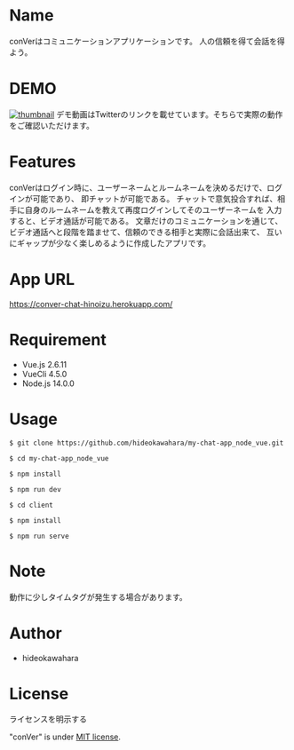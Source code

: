 # Name
 
conVerはコミュニケーションアプリケーションです。
人の信頼を得て会話を得よう。

# DEMO
 
[![thumbnail](https://pbs.twimg.com/ext_tw_video_thumb/1300112977496924165/pu/img/Em9OPWF_JY18h_5D.jpg)](https://twitter.com/hinoizuryu27/status/1300113485703999489/video/1)
デモ動画はTwitterのリンクを載せています。そちらで実際の動作をご確認いただけます。
 
# Features
 
conVerはログイン時に、ユーザーネームとルームネームを決めるだけで、ログインが可能であり、
即チャットが可能である。
チャットで意気投合すれば、相手に自身のルームネームを教えて再度ログインしてそのユーザーネームを
入力すると、ビデオ通話が可能である。
文章だけのコミュニケーションを通じて、ビデオ通話へと段階を踏ませて、信頼のできる相手と実際に会話出来て、
互いにギャップが少なく楽しめるように作成したアプリです。
 
# App URL
 https://conver-chat-hinoizu.herokuapp.com/

# Requirement
  
* Vue.js 2.6.11
* VueCli 4.5.0
* Node.js 14.0.0
 
# Usage

`$ git clone https://github.com/hideokawahara/my-chat-app_node_vue.git`  

`$ cd my-chat-app_node_vue`

`$ npm install`

`$ npm run dev`

`$ cd client`

`$ npm install`

`$ npm run serve`

# Note
 
動作に少しタイムタグが発生する場合があります。
 
# Author
  
* hideokawahara

 
# License
ライセンスを明示する
 
"conVer" is under [MIT license](https://en.wikipedia.org/wiki/MIT_License).
